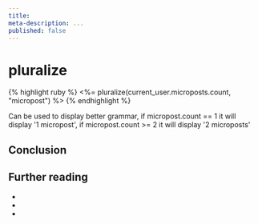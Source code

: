 ```yaml
---
title:
meta-description: ...
published: false
---
```

# pluralize
{% highlight ruby %}
<%= pluralize(current_user.microposts.count, "micropost") %>
{% endhighlight %}

Can be used to display better grammar, if micropost.count == 1 it will display '1 micropost', if micropost.count >= 2 it will display '2 microposts'


## Conclusion

## Further reading

-
-
-


